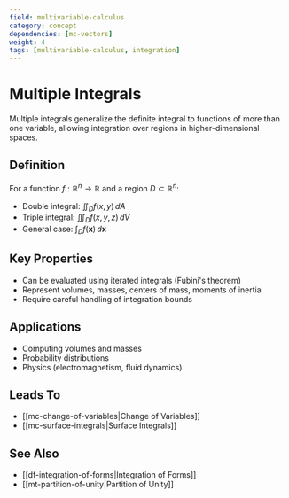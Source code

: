 ```yaml
---
field: multivariable-calculus
category: concept
dependencies: [mc-vectors]
weight: 4
tags: [multivariable-calculus, integration]
---
```


# Multiple Integrals

Multiple integrals generalize the definite integral to functions of more than one variable, allowing integration over regions in higher-dimensional spaces.

## Definition
For a function $f: \mathbb{R}^n \to \mathbb{R}$ and a region $D \subset \mathbb{R}^n$:

- Double integral: $\iint_D f(x,y) \, dA$
- Triple integral: $\iiint_D f(x,y,z) \, dV$
- General case: $\int_D f(\mathbf{x}) \, d\mathbf{x}$

## Key Properties
- Can be evaluated using iterated integrals (Fubini's theorem)
- Represent volumes, masses, centers of mass, moments of inertia
- Require careful handling of integration bounds

## Applications
- Computing volumes and masses
- Probability distributions
- Physics (electromagnetism, fluid dynamics)

## Leads To
- [[mc-change-of-variables|Change of Variables]]
- [[mc-surface-integrals|Surface Integrals]]

## See Also
- [[df-integration-of-forms|Integration of Forms]]
- [[mt-partition-of-unity|Partition of Unity]]